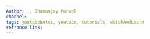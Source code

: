 ```yaml
---
Author:  , Dhananjay Porwal
channel: 
tags: youtubeNotes, youtube, tutorials, watchAndLearn
refrence link:
---
```


